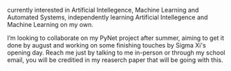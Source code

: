 
currently interested in Artificial Intellegence, Machine Learning and Automated Systems,
independently learning Artificial Intellegence and Machine Learning on my own.

I’m looking to collaborate on my PyNet project after summer, aiming to get it done by august and working on some finishing touches
by Sigma Xi's opening day. Reach me just by talking to me in-person or through my school email, you will be creditied
in my reaserch paper that will be going with this.

<!---
2-con/2-con is a ✨ special ✨ repository because its `README.md` (this file) appears on your GitHub profile.
You can click the Preview link to take a look at your changes.
--->
